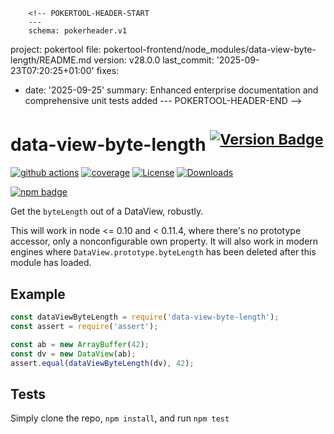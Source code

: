         <!-- POKERTOOL-HEADER-START
        ---
        schema: pokerheader.v1
project: pokertool
file: pokertool-frontend/node_modules/data-view-byte-length/README.md
version: v28.0.0
last_commit: '2025-09-23T07:20:25+01:00'
fixes:
- date: '2025-09-25'
  summary: Enhanced enterprise documentation and comprehensive unit tests added
        ---
        POKERTOOL-HEADER-END -->
# data-view-byte-length <sup>[![Version Badge][npm-version-svg]][package-url]</sup>

[![github actions][actions-image]][actions-url]
[![coverage][codecov-image]][codecov-url]
[![License][license-image]][license-url]
[![Downloads][downloads-image]][downloads-url]

[![npm badge][npm-badge-png]][package-url]

Get the `byteLength` out of a DataView, robustly.

This will work in node <= 0.10 and < 0.11.4, where there's no prototype accessor, only a nonconfigurable own property.
It will also work in modern engines where `DataView.prototype.byteLength` has been deleted after this module has loaded.

## Example

```js
const dataViewByteLength = require('data-view-byte-length');
const assert = require('assert');

const ab = new ArrayBuffer(42);
const dv = new DataView(ab);
assert.equal(dataViewByteLength(dv), 42);
```

## Tests
Simply clone the repo, `npm install`, and run `npm test`

[package-url]: https://npmjs.org/package/data-view-byte-length
[npm-version-svg]: https://versionbadg.es/inspect-js/data-view-byte-length.svg
[deps-svg]: https://david-dm.org/inspect-js/data-view-byte-length.svg
[deps-url]: https://david-dm.org/inspect-js/data-view-byte-length
[dev-deps-svg]: https://david-dm.org/inspect-js/data-view-byte-length/dev-status.svg
[dev-deps-url]: https://david-dm.org/inspect-js/data-view-byte-length#info=devDependencies
[npm-badge-png]: https://nodei.co/npm/data-view-byte-length.png?downloads=true&stars=true
[license-image]: https://img.shields.io/npm/l/data-view-byte-length.svg
[license-url]: LICENSE
[downloads-image]: https://img.shields.io/npm/dm/data-view-byte-length.svg
[downloads-url]: https://npm-stat.com/charts.html?package=data-view-byte-length
[codecov-image]: https://codecov.io/gh/inspect-js/data-view-byte-length/branch/main/graphs/badge.svg
[codecov-url]: https://app.codecov.io/gh/inspect-js/data-view-byte-length/
[actions-image]: https://img.shields.io/endpoint?url=https://github-actions-badge-u3jn4tfpocch.runkit.sh/inspect-js/data-view-byte-length
[actions-url]: https://github.com/inspect-js/data-view-byte-length/actions
